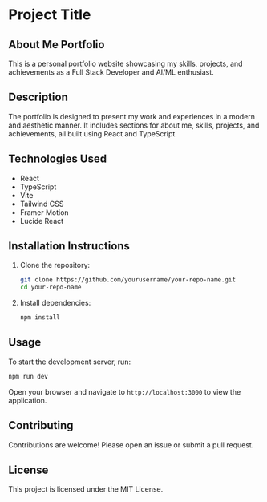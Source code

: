 # Project Title

## About Me Portfolio

This is a personal portfolio website showcasing my skills, projects, and achievements as a Full Stack Developer and AI/ML enthusiast.

## Description

The portfolio is designed to present my work and experiences in a modern and aesthetic manner. It includes sections for about me, skills, projects, and achievements, all built using React and TypeScript.

## Technologies Used
- React
- TypeScript
- Vite
- Tailwind CSS
- Framer Motion
- Lucide React

## Installation Instructions
1. Clone the repository:
   ```bash
   git clone https://github.com/yourusername/your-repo-name.git
   cd your-repo-name
   ```
2. Install dependencies:
   ```bash
   npm install
   ```

## Usage
To start the development server, run:
```bash
npm run dev
```

Open your browser and navigate to `http://localhost:3000` to view the application.

## Contributing
Contributions are welcome! Please open an issue or submit a pull request.

## License
This project is licensed under the MIT License. 